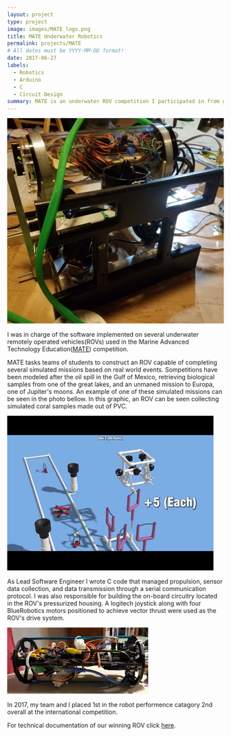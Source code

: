```yaml
---
layout: project
type: project
image: images/MATE_logo.png
title: MATE Underwater Robotics
permalink: projects/MATE
# All dates must be YYYY-MM-DD format!
date: 2017-06-27
labels:
  - Robotics
  - Arduino
  - C
  - Circuit Design
summary: MATE is an underwater ROV competition I participated in from grade 7 to 12.
---
```


<img class="ui medium right floated rounded image" src="../images/ROV_side.jpg">

I was in charge of the software implemented on several underwater remotely operated vehicles(ROVs) used in the Marine Advanced Technology Education([MATE](https://materovcompetition.org/)) competition. 

MATE tasks teams of students to construct an ROV capable of completing several simulated missions based on real world events. Sompetitions have been modeled after the oil spill in the Gulf of Mexico, retrieving biological samples from one of the great lakes, and an unmaned mission to Europa, one of Jupiter's moons. An example of one of these simulated missions can be seen in the photo bellow. In this graphic, an ROV can be seen collecting simulated coral samples made out of PVC.

<img class="ui medium rounded image" src="../images/mate_mission.jpg">

As Lead Software Engineer I wrote C code that managed propulsion, sensor data collection, and data transmission through a serial communication protocol. I was also responsible for building the on-board circuitry located in the ROV's pressurized housing. A logitech joystick along with four BlueRobotics motors positioned to achieve vector thrust were used as the ROV's drive system.

<img class="ui right floated rounded image" src="../images/mate_house.jfif">

In 2017, my team and I placed 1st in the robot performence catagory 2nd overall at the international competition.
 
For technical documentation of our winning ROV click [here](https://files.materovcompetition.org/TechReportArchives/2017/HighlandsInterandPCHS_KaimanaEnter_TechReport_2017.pdf).
